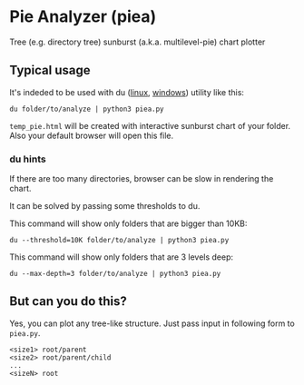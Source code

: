 # Pie Analyzer (piea)
Tree (e.g. directory tree) sunburst (a.k.a. multilevel-pie) chart plotter

## Typical usage

It's indeded to be used with du ([linux](https://en.wikipedia.org/wiki/Du_%28Unix%29), [windows](https://docs.microsoft.com/en-us/sysinternals/downloads/du)) utility like this:

```
du folder/to/analyze | python3 piea.py
```

`temp_pie.html` will be created with interactive sunburst chart of your folder.
Also your default browser will open this file.

### du hints

If there are too many directories, browser can be slow in rendering the chart.

It can be solved by passing some thresholds to du.

This command will show only folders that are bigger than 10KB:
```
du --threshold=10K folder/to/analyze | python3 piea.py
```

This command will show only folders that are 3 levels deep:
```
du --max-depth=3 folder/to/analyze | python3 piea.py
```

## But can you do this?

Yes, you can plot any tree-like structure. Just pass input in following form to `piea.py`.
```
<size1> root/parent
<size2> root/parent/child
...
<sizeN> root
```
